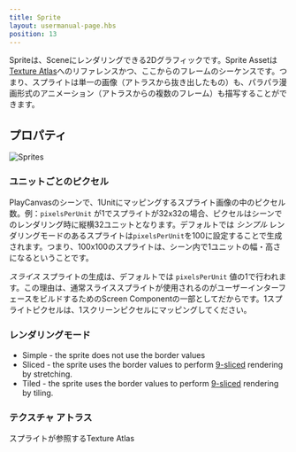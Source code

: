 ```yaml
---
title: Sprite
layout: usermanual-page.hbs
position: 13
---
```


Spriteは、Sceneにレンダリングできる2Dグラフィックです。Sprite Assetは[Texture Atlas][1]へのリファレンスかつ、ここからのフレームのシーケンスです。つまり、スプライトは単一の画像（アトラスから抜き出したもの）も、パラパラ漫画形式のアニメーション（アトラスからの複数のフレーム）も描写することができます。

## プロパティ

![Sprites][3]

### ユニットごとのピクセル

PlayCanvasのシーンで、1Unitにマッピングするスプライト画像の中のピクセル数。例：`pixelsPerUnit` が1でスプライトが32x32の場合、ピクセルはシーンでのレンダリング時に縦横32ユニットとなります。デフォルトでは *シンプル* レンダリングモードのあるスプライトは`pixelsPerUnit`を100に設定することで生成されます。つまり、100x100のスプライトは、シーン内で1ユニットの幅・高さになるということです。

*スライス* スプライトの生成は、デフォルトでは `pixelsPerUnit` 値の1で行われます。この理由は、通常スライススプライトが使用されるのがユーザーインターフェースをビルドするためのScreen Componentの一部としてだからです。1スプライトピクセルは、1スクリーンピクセルにマッピングしてください。

### レンダリングモード

* Simple - the sprite does not use the border values
* Sliced - the sprite uses the border values to perform [9-sliced][2] rendering by stretching.
* Tiled - the sprite uses the border values to perform [9-sliced][2] rendering by tiling.

### テクスチャ アトラス

スプライトが参照するTexture Atlas

[1]: /user-manual/assets/texture-atlas
[2]: /user-manual/2D/9-slicing
[3]: /images/user-manual/assets/sprites/sprites.jpg

